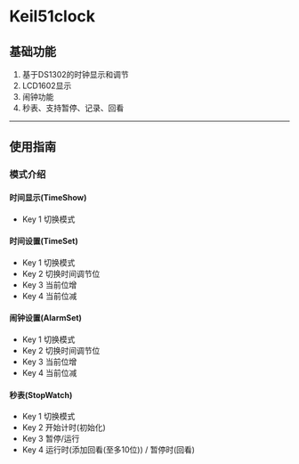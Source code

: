 # Keil51clock
## 基础功能
1. 基于DS1302的时钟显示和调节
2. LCD1602显示
3. 闹钟功能
4. 秒表、支持暂停、记录、回看

---
## 使用指南
### 模式介绍
#### 时间显示(TimeShow)
- Key 1 切换模式

#### 时间设置(TimeSet)
- Key 1 切换模式
- Key 2 切换时间调节位
- Key 3 当前位增
- Key 4 当前位减

#### 闹钟设置(AlarmSet)
- Key 1 切换模式
- Key 2 切换时间调节位
- Key 3 当前位增
- Key 4 当前位减

#### 秒表(StopWatch)
- Key 1 切换模式
- Key 2 开始计时(初始化)
- Key 3 暂停/运行
- Key 4 运行时(添加回看(至多10位)) / 暂停时(回看)
